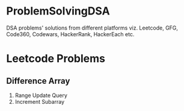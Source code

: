 # ProblemSolvingDSA
DSA problems' solutions from different platforms viz. Leetcode, GFG, Code360, Codewars, HackerRank, HackerEach etc.

# Leetcode Problems
## Difference Array
1. Range Update Query
2. Increment Subarray